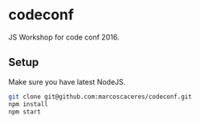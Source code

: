 # codeconf
JS Workshop for code conf 2016.

## Setup 

Make sure you have latest NodeJS.

```bash
git clone git@github.com:marcoscaceres/codeconf.git
npm install
npm start
```
